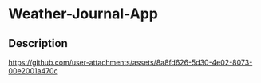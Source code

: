 # Weather-Journal-App

## Description

https://github.com/user-attachments/assets/8a8fd626-5d30-4e02-8073-00e2001a470c
